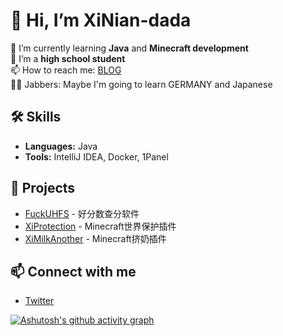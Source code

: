 # 👋 Hi, I’m XiNian-dada

🌱 I’m currently learning **Java** and **Minecraft development**  
💼 I’m a **high school student**  
📫 How to reach me: [BLOG](https://blog.hairuosky.cn/)  
🤷‍♂️ Jabbers: Maybe I'm going to learn GERMANY and Japanese

## 🛠️ Skills
- **Languages:** Java
- **Tools:** IntelliJ IDEA, Docker, 1Panel

## 🌟 Projects
- [FuckUHFS](https://github.com/XiNian-dada/FuckUHFS) - 好分数查分软件
- [XiProtection](https://github.com/XiNian-dada/XiProtection) - Minecraft世界保护插件
- [XiMilkAnother](https://github.com/XiNian-dada/XiMilkAnother) - Minecraft挤奶插件

## 📫 Connect with me
- [Twitter](https://x.com/snLi281832)



[![Ashutosh's github activity graph](https://github-readme-activity-graph.vercel.app/graph?username=XiNian-dada&theme=github-compact)](https://github.com/ashutosh00710/github-readme-activity-graph)
